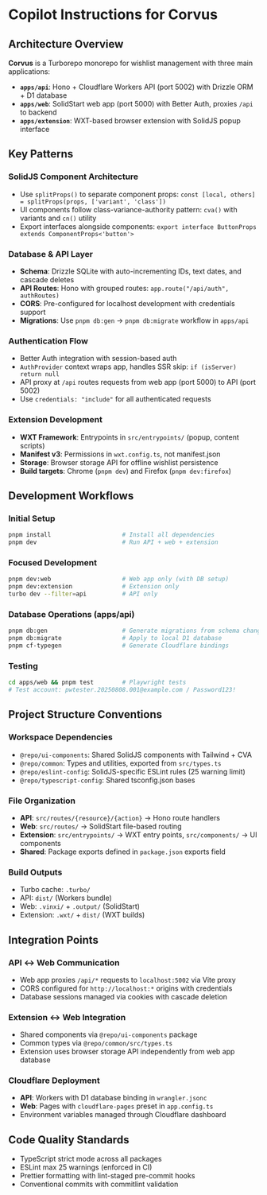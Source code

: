 # Copilot Instructions for Corvus

## Architecture Overview

**Corvus** is a Turborepo monorepo for wishlist management with three main applications:

- **`apps/api`**: Hono + Cloudflare Workers API (port 5002) with Drizzle ORM + D1 database
- **`apps/web`**: SolidStart web app (port 5000) with Better Auth, proxies `/api` to backend
- **`apps/extension`**: WXT-based browser extension with SolidJS popup interface

## Key Patterns

### SolidJS Component Architecture

- Use `splitProps()` to separate component props: `const [local, others] = splitProps(props, ['variant', 'class'])`
- UI components follow class-variance-authority pattern: `cva()` with variants and `cn()` utility
- Export interfaces alongside components: `export interface ButtonProps extends ComponentProps<'button'>`

### Database & API Layer

- **Schema**: Drizzle SQLite with auto-incrementing IDs, text dates, and cascade deletes
- **API Routes**: Hono with grouped routes: `app.route("/api/auth", authRoutes)`
- **CORS**: Pre-configured for localhost development with credentials support
- **Migrations**: Use `pnpm db:gen` → `pnpm db:migrate` workflow in `apps/api`

### Authentication Flow

- Better Auth integration with session-based auth
- `AuthProvider` context wraps app, handles SSR skip: `if (isServer) return null`
- API proxy at `/api` routes requests from web app (port 5000) to API (port 5002)
- Use `credentials: "include"` for all authenticated requests

### Extension Development

- **WXT Framework**: Entrypoints in `src/entrypoints/` (popup, content scripts)
- **Manifest v3**: Permissions in `wxt.config.ts`, not manifest.json
- **Storage**: Browser storage API for offline wishlist persistence
- **Build targets**: Chrome (`pnpm dev`) and Firefox (`pnpm dev:firefox`)

## Development Workflows

### Initial Setup

```bash
pnpm install                    # Install all dependencies
pnpm dev                        # Run API + web + extension
```

### Focused Development

```bash
pnpm dev:web                    # Web app only (with DB setup)
pnpm dev:extension              # Extension only
turbo dev --filter=api          # API only
```

### Database Operations (apps/api)

```bash
pnpm db:gen                     # Generate migrations from schema changes
pnpm db:migrate                 # Apply to local D1 database
pnpm cf-typegen                 # Generate Cloudflare bindings
```

### Testing

```bash
cd apps/web && pnpm test        # Playwright tests
# Test account: pwtester.20250808.001@example.com / Password123!
```

## Project Structure Conventions

### Workspace Dependencies

- `@repo/ui-components`: Shared SolidJS components with Tailwind + CVA
- `@repo/common`: Types and utilities, exported from `src/types.ts`
- `@repo/eslint-config`: SolidJS-specific ESLint rules (25 warning limit)
- `@repo/typescript-config`: Shared tsconfig.json bases

### File Organization

- **API**: `src/routes/{resource}/{action}` → Hono route handlers
- **Web**: `src/routes/` → SolidStart file-based routing
- **Extension**: `src/entrypoints/` → WXT entry points, `src/components/` → UI components
- **Shared**: Package exports defined in `package.json` exports field

### Build Outputs

- Turbo cache: `.turbo/`
- API: `dist/` (Workers bundle)
- Web: `.vinxi/` + `.output/` (SolidStart)
- Extension: `.wxt/` + `dist/` (WXT builds)

## Integration Points

### API ↔ Web Communication

- Web app proxies `/api/*` requests to `localhost:5002` via Vite proxy
- CORS configured for `http://localhost:*` origins with credentials
- Database sessions managed via cookies with cascade deletion

### Extension ↔ Web Integration

- Shared components via `@repo/ui-components` package
- Common types via `@repo/common/src/types.ts`
- Extension uses browser storage API independently from web app database

### Cloudflare Deployment

- **API**: Workers with D1 database binding in `wrangler.jsonc`
- **Web**: Pages with `cloudflare-pages` preset in `app.config.ts`
- Environment variables managed through Cloudflare dashboard

## Code Quality Standards

- TypeScript strict mode across all packages
- ESLint max 25 warnings (enforced in CI)
- Prettier formatting with lint-staged pre-commit hooks
- Conventional commits with commitlint validation
